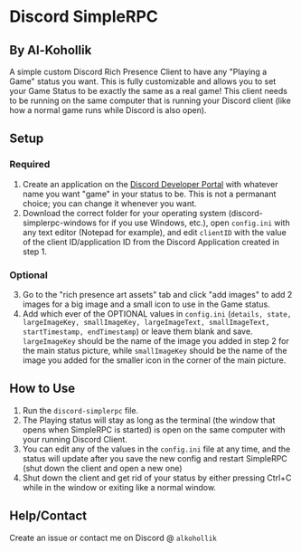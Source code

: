 # Discord SimpleRPC
## By Al-Kohollik
A simple custom Discord Rich Presence Client to have any "Playing a Game" status you want. This is fully customizable and allows you to set your Game Status to be exactly the same as a real game! This client needs to be running on the same computer that is running your Discord client (like how a normal game runs while Discord is also open).

## Setup
### Required
1. Create an application on the [Discord Developer Portal](https://discord.com/developers/applications) with whatever name you want "game" in your status to be. This is not a permanant choice; you can change it whenever you want.
2. Download the correct folder for your operating system (discord-simplerpc-windows for if you use Windows, etc.), open `config.ini` with any text editor (Notepad for example), and edit `clientID` with the value of the client ID/application ID from the Discord Application created in step 1.

### Optional

3. Go to the "rich presence art assets" tab and click "add images" to add 2 images for a big image and a small icon to use in the Game status.
5. Add which ever of the OPTIONAL values in `config.ini` (`details, state, largeImageKey, smallImageKey, largeImageText, smallImageText, startTimestamp, endTimestamp`) or leave them blank and save.
`largeImageKey` should be the name of the image you added in step 2 for the main status picture, while `smallImageKey` should be the name of the image you added for the smaller icon in the corner of the main picture.

## How to Use
1. Run the `discord-simplerpc` file.
2. The Playing status will stay as long as the terminal (the window that opens when SimpleRPC is started) is open on the same computer with your running Discord Client.
3. You can edit any of the values in the `config.ini` file at any time, and the status will update after you save the new config and restart SimpleRPC (shut down the client and open a new one)
4. Shut down the client and get rid of your status by either pressing Ctrl+C while in the window or exiting like a normal window.

## Help/Contact
Create an issue or contact me on Discord @ `alkohollik`
